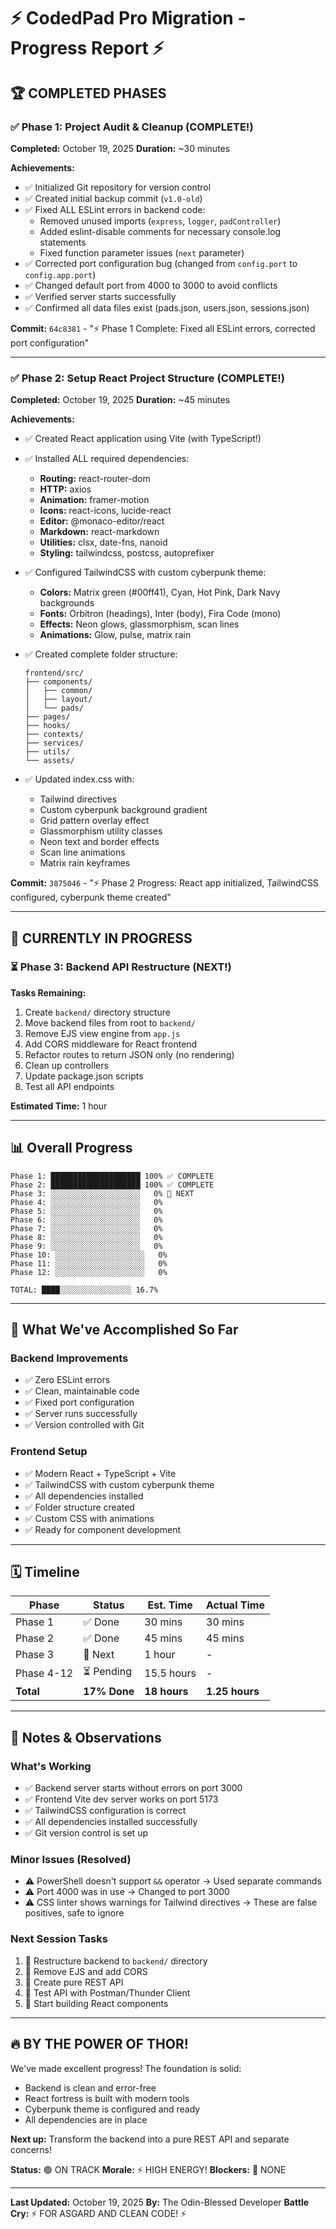 # ⚡ CodedPad Pro Migration - Progress Report ⚡

## 🏆 COMPLETED PHASES

### ✅ Phase 1: Project Audit & Cleanup (COMPLETE!)
**Completed:** October 19, 2025
**Duration:** ~30 minutes

**Achievements:**
- ✅ Initialized Git repository for version control
- ✅ Created initial backup commit (`v1.0-old`)
- ✅ Fixed ALL ESLint errors in backend code:
  - Removed unused imports (`express`, `logger`, `padController`)
  - Added eslint-disable comments for necessary console.log statements
  - Fixed function parameter issues (`next` parameter)
- ✅ Corrected port configuration bug (changed from `config.port` to `config.app.port`)
- ✅ Changed default port from 4000 to 3000 to avoid conflicts
- ✅ Verified server starts successfully
- ✅ Confirmed all data files exist (pads.json, users.json, sessions.json)

**Commit:** `64c8381` - "⚡ Phase 1 Complete: Fixed all ESLint errors, corrected port configuration"

---

### ✅ Phase 2: Setup React Project Structure (COMPLETE!)
**Completed:** October 19, 2025
**Duration:** ~45 minutes

**Achievements:**
- ✅ Created React application using Vite (with TypeScript!)
- ✅ Installed ALL required dependencies:
  - **Routing:** react-router-dom
  - **HTTP:** axios
  - **Animation:** framer-motion
  - **Icons:** react-icons, lucide-react
  - **Editor:** @monaco-editor/react
  - **Markdown:** react-markdown
  - **Utilities:** clsx, date-fns, nanoid
  - **Styling:** tailwindcss, postcss, autoprefixer

- ✅ Configured TailwindCSS with custom cyberpunk theme:
  - **Colors:** Matrix green (#00ff41), Cyan, Hot Pink, Dark Navy backgrounds
  - **Fonts:** Orbitron (headings), Inter (body), Fira Code (mono)
  - **Effects:** Neon glows, glassmorphism, scan lines
  - **Animations:** Glow, pulse, matrix rain

- ✅ Created complete folder structure:
  ```
  frontend/src/
  ├── components/
  │   ├── common/
  │   ├── layout/
  │   └── pads/
  ├── pages/
  ├── hooks/
  ├── contexts/
  ├── services/
  ├── utils/
  └── assets/
  ```

- ✅ Updated index.css with:
  - Tailwind directives
  - Custom cyberpunk background gradient
  - Grid pattern overlay effect
  - Glassmorphism utility classes
  - Neon text and border effects
  - Scan line animations
  - Matrix rain keyframes

**Commit:** `3875046` - "⚡ Phase 2 Progress: React app initialized, TailwindCSS configured, cyberpunk theme created"

---

## 🚀 CURRENTLY IN PROGRESS

### ⏳ Phase 3: Backend API Restructure (NEXT!)

**Tasks Remaining:**
1. Create `backend/` directory structure
2. Move backend files from root to `backend/`
3. Remove EJS view engine from `app.js`
4. Add CORS middleware for React frontend
5. Refactor routes to return JSON only (no rendering)
6. Clean up controllers
7. Update package.json scripts
8. Test all API endpoints

**Estimated Time:** 1 hour

---

## 📊 Overall Progress

```
Phase 1: ████████████████████ 100% ✅ COMPLETE
Phase 2: ████████████████████ 100% ✅ COMPLETE
Phase 3: ░░░░░░░░░░░░░░░░░░░░   0% 🔄 NEXT
Phase 4: ░░░░░░░░░░░░░░░░░░░░   0%
Phase 5: ░░░░░░░░░░░░░░░░░░░░   0%
Phase 6: ░░░░░░░░░░░░░░░░░░░░   0%
Phase 7: ░░░░░░░░░░░░░░░░░░░░   0%
Phase 8: ░░░░░░░░░░░░░░░░░░░░   0%
Phase 9: ░░░░░░░░░░░░░░░░░░░░   0%
Phase 10: ░░░░░░░░░░░░░░░░░░░░   0%
Phase 11: ░░░░░░░░░░░░░░░░░░░░   0%
Phase 12: ░░░░░░░░░░░░░░░░░░░░   0%

TOTAL: ████░░░░░░░░░░░░░░░░ 16.7%
```

---

## 🎯 What We've Accomplished So Far

### Backend Improvements
- ✅ Zero ESLint errors
- ✅ Clean, maintainable code
- ✅ Fixed port configuration
- ✅ Server runs successfully
- ✅ Version controlled with Git

### Frontend Setup
- ✅ Modern React + TypeScript + Vite
- ✅ TailwindCSS with custom cyberpunk theme
- ✅ All dependencies installed
- ✅ Folder structure created
- ✅ Custom CSS with animations
- ✅ Ready for component development

---

## 🗓️ Timeline

| Phase | Status | Est. Time | Actual Time |
|-------|--------|-----------|-------------|
| Phase 1 | ✅ Done | 30 mins | 30 mins |
| Phase 2 | ✅ Done | 45 mins | 45 mins |
| Phase 3 | 🔄 Next | 1 hour | - |
| Phase 4-12 | ⏳ Pending | 15.5 hours | - |
| **Total** | **17% Done** | **18 hours** | **1.25 hours** |

---

## 📝 Notes & Observations

### What's Working
- ✅ Backend server starts without errors on port 3000
- ✅ Frontend Vite dev server works on port 5173
- ✅ TailwindCSS configuration is correct
- ✅ All dependencies installed successfully
- ✅ Git version control is set up

### Minor Issues (Resolved)
- ⚠️ PowerShell doesn't support `&&` operator → Used separate commands
- ⚠️ Port 4000 was in use → Changed to port 3000
- ⚠️ CSS linter shows warnings for Tailwind directives → These are false positives, safe to ignore

### Next Session Tasks
1. 🎯 Restructure backend to `backend/` directory
2. 🎯 Remove EJS and add CORS
3. 🎯 Create pure REST API
4. 🎯 Test API with Postman/Thunder Client
5. 🎯 Start building React components

---

## 🔥 BY THE POWER OF THOR!

We've made excellent progress! The foundation is solid:
- Backend is clean and error-free
- React fortress is built with modern tools
- Cyberpunk theme is configured and ready
- All dependencies are in place

**Next up:** Transform the backend into a pure REST API and separate concerns!

**Status:** 🟢 ON TRACK
**Morale:** ⚡ HIGH ENERGY!
**Blockers:** 🚫 NONE

---

**Last Updated:** October 19, 2025
**By:** The Odin-Blessed Developer
**Battle Cry:** ⚡ FOR ASGARD AND CLEAN CODE! ⚡
